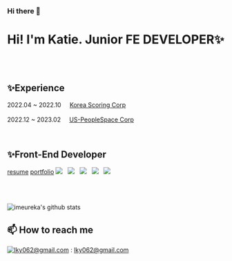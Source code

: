 ### Hi there 👋

<!--
**imeureka/imeureka** is a ✨ _special_ ✨ repository because its `README.md` (this file) appears on your GitHub profile.

Here are some ideas to get you started:

- 🔭 I’m currently working on ...
- 🌱 I’m currently learning ...
- 👯 I’m looking to collaborate on ...
- 🤔 I’m looking for help with ...
- 💬 Ask me about ...
- 📫 How to reach me: ...
- 😄 Pronouns: ...
- ⚡ Fun fact: ...
-->

  <div align=left>
  
  # Hi! I'm Katie. Junior FE DEVELOPER✨
  <br/>

  <br/>

  
  ## ✨Experience
  2022.04 ~ 2022.10&nbsp;&nbsp;&nbsp;&nbsp;&nbsp;[Korea Scoring Corp](https://www.kscnc.co.kr/index.ks)
  <br/><br/>
  2022.12 ~ 2023.02&nbsp;&nbsp;&nbsp;&nbsp;&nbsp;[US-PeopleSpace Corp](https://peoplespace.us/)
  
  <br/>
    
  ## ✨Front-End Developer
  [resume](https://serious-scourge-321.notion.site/53ab6d1f7d2a4a52bf359af62591dcef?pvs=4)
  [portfolio](https://serious-scourge-321.notion.site/b9313f30125b4cf6b88edda9c09bdb8d?pvs=4)
  <img src="https://img.shields.io/badge/HTML5-E34F26?style=flat-square&logo=HTML5&logoColor=white"/> </a> &nbsp;
  <img src="https://img.shields.io/badge/CSS3-1572B6?style=flat-square&logo=CSS3&logoColor=white"/> </a> &nbsp;
  <img src="https://img.shields.io/badge/JavaScript-F7DF1E?style=flat-square&logo=JavaScript&logoColor=black"/> </a>&nbsp;
  <img src="https://img.shields.io/badge/ReactJS-61DAFB?style=flat-square&logo=React&logoColor=black"/> </a>&nbsp;
  <img src="https://img.shields.io/badge/TypeScript-007ACC?style=flat-square&logo=TypeScript&logoColor=white"/> </a> &nbsp;

 
  

  <br/><br/><br/>
  ![imeureka's github stats](https://github-readme-stats.vercel.app/api?username=imeureka&show_icons=true)



## 📫  How to reach me
[![lky062@gmail.com](https://img.shields.io/badge/Gmail-d14836?style=flat-square&logo=Gmail&logoColor=white&link=mailto:pkiopb@gmail.com)](mailto:lky062@gmail.com) : lky062@gmail.com 
